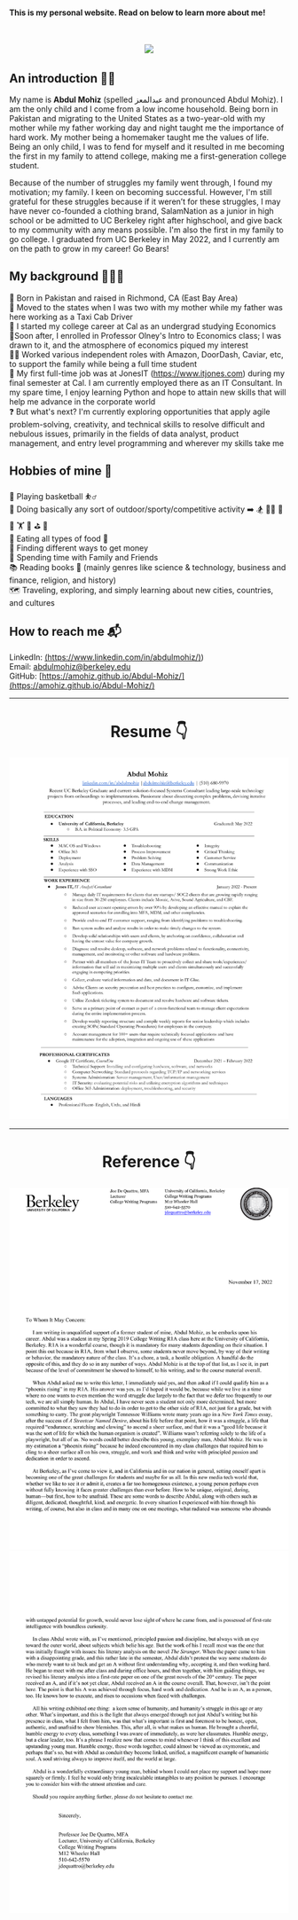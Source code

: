 #### This is my personal website. Read on below to learn more about me!
<br/>

<p align="center">
  <img src="IMG_3756 (1).png" width="250"/>
</p>


## An introduction 🤝🏼
My name is **Abdul Mohiz** (spelled عبدالمعز and pronounced Abdul Mohiz). I am the only child and I come from a low income household. Being born in Pakistan and migrating to the United States as a two-year-old with my mother while my father working day and night taught me the importance of hard work. My mother being a homemaker taught me the values of life. Being an only child, I was to fend for myself and it resulted in me becoming the first in my family to attend college, making me a first-generation college student. 

Because of the number of struggles my family went through, I found my motivation; my family. I keen on becoming successful. However, I'm still grateful for these struggles because if it weren’t for these struggles, I may have never co-founded a clothing brand, SalamNation as a junior in high school or be admitted to UC Berkeley right after highschool, and give back to my community with any means possible. I'm also the first in my family to go college. I graduated from UC Berkeley in May 2022, and I currently am on the path to grow in my career! Go Bears!  


## My background 💁🏻‍♂️
🌁 Born in Pakistan and raised in Richmond, CA (East Bay Area)  
🧳 Moved to the states when I was two with my mother while my father was here working as a Taxi Cab Driver    
🐻 I started my college career at Cal as an undergrad studying Economics                                                                                    
📝Soon after, I enrolled in Professor Olney's Intro to Economics class; I was drawn to it, and the atmosphere of economics piqued my interest                  
🧑‍🏫 Worked various independent roles with Amazon, DoorDash, Caviar, etc, to support the family while being a full time student      
🔋 My first full-time job was at JonesIT (https://www.itjones.com) during my final semester at Cal. I am currently employed there as an IT Consultant. In my spare time, I enjoy learning Python and hope to attain new skills that will help me advance in the corporate world                                         
❓ But what's next? I'm currently exploring opportunities that apply agile problem-solving, creativity, and technical skills to resolve difficult and nebulous issues, primarily in the fields of data analyst, product management, and entry level programming and wherever my skills take me      


## Hobbies of mine 🙈
🏀 Playing basketball ⛹️‍♂️       
🎽 Doing basically any sort of outdoor/sporty/competitive activity ➡️ 🏂 🏊‍♂️ 🏓 🚴 🏋️ 🚣‍ ⛳ 🎱            
🍳 Eating all types of food 👨‍                                                                                                                               
🤑 Finding different ways to get money                                                                                                                      
🖤 Spending time with Family and Friends                                                                                                                    
📚 Reading books 🔖 (mainly genres like science & technology, business and finance, religion, and history)                                                      
🗺️ Traveling, exploring, and simply learning about new cities, countries, and cultures                                                                      


## How to reach me 📬
LinkedIn: [(https://www.linkedin.com/in/abdulmohiz/)](https://www.linkedin.com/in/abdulmohiz/))      
Email: [abdulmohiz@berkeley.edu](abdulmohiz.berkeley.edu)  
GitHub: [https://amohiz.github.io/Abdul-Mohiz/](https://amohiz.github.io/Abdul-Mohiz/)


-------------------
<h1 align="center">Resume 👇</h1>

![](ResuME.png)

-------------------
<h1 align="center">Reference 👇</h1>

![](Recommendation.png)
![](Recommendatio.png)
